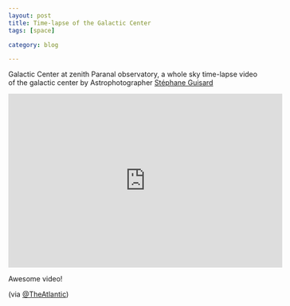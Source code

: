 ```yaml
---
layout: post
title: Time-lapse of the Galactic Center
tags: [space]

category: blog

---
```


Galactic Center at zenith Paranal observatory, a whole sky time-lapse video of the galactic center by Astrophotographer [Stéphane Guisard](http://vimeo.com/sguisard)


<iframe src="http://player.vimeo.com/video/68260417" width="550" height="350" frameborder="0" webkitAllowFullScreen mozallowfullscreen allowFullScreen></iframe>

Awesome video!

(via [@TheAtlantic](http://www.theatlantic.com/technology/archive/2013/06/you-are-here-a-whole-sky-time-lapse-of-the-galactic-center/276891/))

